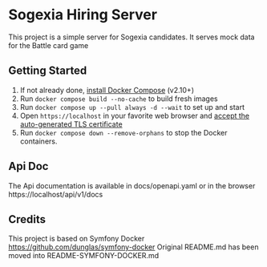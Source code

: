 # Sogexia Hiring Server

This project is a simple server for Sogexia candidates. It serves mock data for the Battle card game

## Getting Started

1. If not already done, [install Docker Compose](https://docs.docker.com/compose/install/) (v2.10+) 
2. Run `docker compose build --no-cache` to build fresh images
3. Run `docker compose up --pull always -d --wait` to set up and start
4. Open `https://localhost` in your favorite web browser and [accept the auto-generated TLS certificate](https://stackoverflow.com/a/15076602/1352334)
5. Run `docker compose down --remove-orphans` to stop the Docker containers.

## Api Doc

The Api documentation is available in docs/openapi.yaml or in the browser https://localhost/api/v1/docs

## Credits

This project is based on Symfony Docker https://github.com/dunglas/symfony-docker
Original README.md has been moved into README-SYMFONY-DOCKER.md
